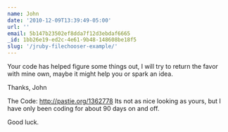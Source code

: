 ```yaml
---
name: John
date: '2010-12-09T13:39:49-05:00'
url: ''
email: 5b147b23502ef8dda7f12d3ebdaf6665
_id: 1bb26e19-ed2c-4e61-9b48-148608be18f5
slug: '/jruby-filechooser-example/'
---
```


Your code has helped figure some things out, I will try to return the favor
with mine own, maybe it might help you or spark an idea.

Thanks, John

The Code: http://pastie.org/1362778 Its not as nice looking as yours, but I
have only been coding for about 90 days on and off.

Good luck.
